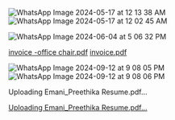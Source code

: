![WhatsApp Image 2024-05-17 at 12 13 38 AM](https://github.com/EmaniPreethika/git-repository/assets/146459164/def65990-5c7c-4cff-b535-de5ce7263d09)
![WhatsApp Image 2024-05-17 at 12 02 45 AM](https://github.com/EmaniPreethika/git-repository/assets/146459164/3fe519c0-f5d2-42c2-a883-0221d9545040)

![WhatsApp Image 2024-06-04 at 5 06 32 PM](https://github.com/EmaniPreethika/git-repository/assets/146459164/97603dc1-1f51-4112-8ae9-cfbe25744502)

[invoice -office chair.pdf](https://github.com/user-attachments/files/15740114/invoice.-office.chair.pdf)
[invoice.pdf](https://github.com/user-attachments/files/15740116/invoice.pdf)

![WhatsApp Image 2024-09-12 at 9 08 05 PM](https://github.com/user-attachments/assets/a5880b65-b4f9-4442-b597-01dfe4def7f0)
![WhatsApp Image 2024-09-12 at 9 08 06 PM](https://github.com/user-attachments/assets/092070a2-2f60-4ce7-8e4a-bfa579014538)

Uploading Emani_Preethika Resume.pdf…

[Uploading Emani_Preethika Resume.pdf…]()
